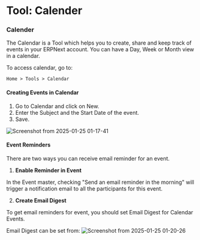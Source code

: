# Tool: Calender

### Calender

The Calendar is a Tool which helps you to   create, share and keep track of events in your ERPNext account.
You can have a Day, Week or Month view in a calendar.

To access calendar, go to:

<code>Home > Tools > Calendar</code>

#### Creating Events in Calendar 
1. Go to Calendar and click on New.
2. Enter the Subject and the Start Date of the event.
3. Save.

![Screenshot from 2025-01-25 01-17-41](https://github.com/user-attachments/assets/25a67b4e-0aee-44a7-83a6-f18df18b7bfb)

#### Event Reminders
There are two ways you can receive email reminder for an event.

1. **Enable Reminder in Event**

In the Event master, checking "Send an email reminder in the morning" will trigger a notification email to all the participants for this event.

2. **Create Email Digest**

To get email reminders for event, you should set Email Digest for Calendar Events.

Email Digest can be set from:
![Screenshot from 2025-01-25 01-20-26](https://github.com/user-attachments/assets/20894211-5096-4853-ada4-743716e6c79f)
